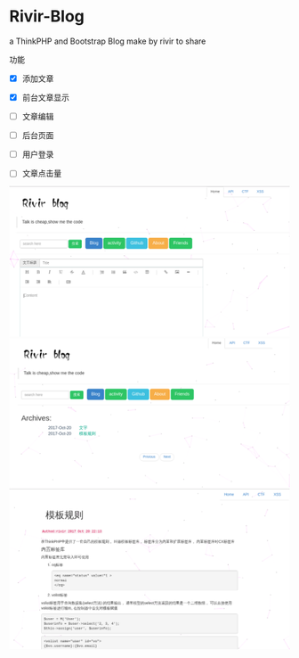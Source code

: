 # Rivir-Blog

a ThinkPHP and Bootstrap Blog make by rivir to share


功能

- [x] 添加文章
- [x] 前台文章显示
- [ ] 文章编辑
- [ ] 后台页面
- [ ] 用户登录
- [ ] 文章点击量


![](view1.png)
![](view2.png)
![](view3.png)